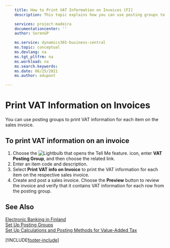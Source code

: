 ```yaml
---
    title: How to Print VAT Information on Invoices [FI]
    description: This topic explains how you can use posting groups to print VAT information for each item on the sales invoice.

    services: project-madeira 
    documentationcenter: ''
    author: SorenGP

    ms.service: dynamics365-business-central
    ms.topic: conceptual
    ms.devlang: na
    ms.tgt_pltfrm: na
    ms.workload: na
    ms.search.keywords:
    ms.date: 06/25/2021
    ms.author: edupont

---
```

# Print VAT Information on Invoices
You can use posting groups to print VAT information for each item on the sales invoice.  

## To print VAT information on an invoice  

1.  Choose the ![Lightbulb that opens the Tell Me feature.](../../media/ui-search/search_small.png "Tell me what you want to do") icon, enter **VAT Posting Group**, and then choose the related link.  
2.  Enter an item code and description.  
3.  Select **Print VAT info on Invoice** to print the VAT information for each item on the respective sales invoice.  
4.  Create and post a sales invoice. Choose the **Preview** button to review the invoice and verify that it contains VAT information for each row from the posting group.  

## See Also

[Electronic Banking in Finland](electronic-banking-in-finland.md)  
[Set Up Posting Groups](../../finance-posting-groups.md)  
[Set Up Calculations and Posting Methods for Value-Added Tax](../../finance-setup-vat.md)  

[!INCLUDE[footer-include](../../includes/footer-banner.md)]
